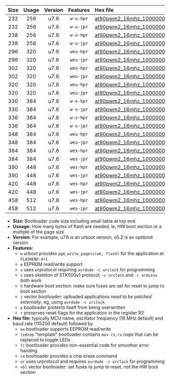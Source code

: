 |Size|Usage|Version|Features|Hex file|
|:-:|:-:|:-:|:-:|:--|
|232|256|u7.6|`w-u-hpr`|[at90pwm2_16mhz_1000000bps_ur.hex](https://raw.githubusercontent.com/stefanrueger/urboot/main/at90pwm2_16mhz_1000000bps_ur.hex)|
|232|256|u7.6|`w-u-jpr`|[at90pwm2_16mhz_1000000bps_ur_vbl.hex](https://raw.githubusercontent.com/stefanrueger/urboot/main/at90pwm2_16mhz_1000000bps_ur_vbl.hex)|
|238|256|u7.6|`w-u-hpr`|[at90pwm2_16mhz_1000000bps_lednop_ur.hex](https://raw.githubusercontent.com/stefanrueger/urboot/main/at90pwm2_16mhz_1000000bps_lednop_ur.hex)|
|238|256|u7.6|`w-u-jpr`|[at90pwm2_16mhz_1000000bps_lednop_ur_vbl.hex](https://raw.githubusercontent.com/stefanrueger/urboot/main/at90pwm2_16mhz_1000000bps_lednop_ur_vbl.hex)|
|296|320|u7.6|`weu-hpr`|[at90pwm2_16mhz_1000000bps_ee_ur.hex](https://raw.githubusercontent.com/stefanrueger/urboot/main/at90pwm2_16mhz_1000000bps_ee_ur.hex)|
|296|320|u7.6|`weu-jpr`|[at90pwm2_16mhz_1000000bps_ee_ur_vbl.hex](https://raw.githubusercontent.com/stefanrueger/urboot/main/at90pwm2_16mhz_1000000bps_ee_ur_vbl.hex)|
|302|320|u7.6|`weu-hpr`|[at90pwm2_16mhz_1000000bps_ee_lednop_ur.hex](https://raw.githubusercontent.com/stefanrueger/urboot/main/at90pwm2_16mhz_1000000bps_ee_lednop_ur.hex)|
|302|320|u7.6|`weu-jpr`|[at90pwm2_16mhz_1000000bps_ee_lednop_ur_vbl.hex](https://raw.githubusercontent.com/stefanrueger/urboot/main/at90pwm2_16mhz_1000000bps_ee_lednop_ur_vbl.hex)|
|320|320|u7.6|`weu-hpr`|[at90pwm2_16mhz_1000000bps_ee_lednop_fr_ur.hex](https://raw.githubusercontent.com/stefanrueger/urboot/main/at90pwm2_16mhz_1000000bps_ee_lednop_fr_ur.hex)|
|320|320|u7.6|`weu-jpr`|[at90pwm2_16mhz_1000000bps_ee_lednop_fr_ur_vbl.hex](https://raw.githubusercontent.com/stefanrueger/urboot/main/at90pwm2_16mhz_1000000bps_ee_lednop_fr_ur_vbl.hex)|
|330|384|u7.6|`w-s-hpr`|[at90pwm2_16mhz_1000000bps.hex](https://raw.githubusercontent.com/stefanrueger/urboot/main/at90pwm2_16mhz_1000000bps.hex)|
|330|384|u7.6|`w-s-jpr`|[at90pwm2_16mhz_1000000bps_vbl.hex](https://raw.githubusercontent.com/stefanrueger/urboot/main/at90pwm2_16mhz_1000000bps_vbl.hex)|
|336|384|u7.6|`w-s-hpr`|[at90pwm2_16mhz_1000000bps_lednop.hex](https://raw.githubusercontent.com/stefanrueger/urboot/main/at90pwm2_16mhz_1000000bps_lednop.hex)|
|336|384|u7.6|`w-s-jpr`|[at90pwm2_16mhz_1000000bps_lednop_vbl.hex](https://raw.githubusercontent.com/stefanrueger/urboot/main/at90pwm2_16mhz_1000000bps_lednop_vbl.hex)|
|348|384|u7.6|`weu-hpr`|[at90pwm2_16mhz_1000000bps_ee_lednop_fr_ce_ur.hex](https://raw.githubusercontent.com/stefanrueger/urboot/main/at90pwm2_16mhz_1000000bps_ee_lednop_fr_ce_ur.hex)|
|348|384|u7.6|`weu-jpr`|[at90pwm2_16mhz_1000000bps_ee_lednop_fr_ce_ur_vbl.hex](https://raw.githubusercontent.com/stefanrueger/urboot/main/at90pwm2_16mhz_1000000bps_ee_lednop_fr_ce_ur_vbl.hex)|
|384|384|u7.6|`wes-hpr`|[at90pwm2_16mhz_1000000bps_ee.hex](https://raw.githubusercontent.com/stefanrueger/urboot/main/at90pwm2_16mhz_1000000bps_ee.hex)|
|384|384|u7.6|`wes-jpr`|[at90pwm2_16mhz_1000000bps_ee_vbl.hex](https://raw.githubusercontent.com/stefanrueger/urboot/main/at90pwm2_16mhz_1000000bps_ee_vbl.hex)|
|390|448|u7.6|`wes-hpr`|[at90pwm2_16mhz_1000000bps_ee_lednop.hex](https://raw.githubusercontent.com/stefanrueger/urboot/main/at90pwm2_16mhz_1000000bps_ee_lednop.hex)|
|390|448|u7.6|`wes-jpr`|[at90pwm2_16mhz_1000000bps_ee_lednop_vbl.hex](https://raw.githubusercontent.com/stefanrueger/urboot/main/at90pwm2_16mhz_1000000bps_ee_lednop_vbl.hex)|
|420|448|u7.6|`wes-hpr`|[at90pwm2_16mhz_1000000bps_ee_lednop_fr.hex](https://raw.githubusercontent.com/stefanrueger/urboot/main/at90pwm2_16mhz_1000000bps_ee_lednop_fr.hex)|
|420|448|u7.6|`wes-jpr`|[at90pwm2_16mhz_1000000bps_ee_lednop_fr_vbl.hex](https://raw.githubusercontent.com/stefanrueger/urboot/main/at90pwm2_16mhz_1000000bps_ee_lednop_fr_vbl.hex)|
|458|512|u7.6|`wes-hpr`|[at90pwm2_16mhz_1000000bps_ee_lednop_fr_ce.hex](https://raw.githubusercontent.com/stefanrueger/urboot/main/at90pwm2_16mhz_1000000bps_ee_lednop_fr_ce.hex)|
|458|512|u7.6|`wes-jpr`|[at90pwm2_16mhz_1000000bps_ee_lednop_fr_ce_vbl.hex](https://raw.githubusercontent.com/stefanrueger/urboot/main/at90pwm2_16mhz_1000000bps_ee_lednop_fr_ce_vbl.hex)|

- **Size:** Bootloader code size including small table at top end
- **Useage:** How many bytes of flash are needed, ie, HW boot section or a multiple of the page size
- **Version:** For example, u7.6 is an urboot version, o5.2 is an optiboot version
- **Features:**
  + `w` urboot provides `pgm_write_page(sram, flash)` for the application at `FLASHEND-4+1`
  + `e` EEPROM read/write support
  + `u` uses urprotocol requiring `avrdude -c urclock` for programming
  + `s` uses skeleton of STK500v1 protocol; `-c urclock` and `-c arduino` both work
  + `h` hardware boot section: make sure fuses are set for reset to jump to boot section
  + `j` vector bootloader: uploaded applications *need to be patched externally*, eg, using `avrdude -c urclock`
  + `p` bootloader protects itself from being overwritten
  + `r` preserves reset flags for the application in the register R2
- **Hex file:** typically MCU name, oscillator frequency (16 MHz default) and baud rate (115200 default) followed by
  + `ee` bootloader supports EEPROM read/write
  + `lednop` "template" bootloader contains `mov rx,rx` nops that can be replaced to toggle LEDs
  + `fr` bootloader provides non-essential code for smoother error handing
  + `ce` bootloader provides a chip erase command
  + `ur` uses urprotocol and requires `avrdude -c urclock` for programming
  + `vbl` vector bootloader: set fuses to jump to reset, not the HW boot section
